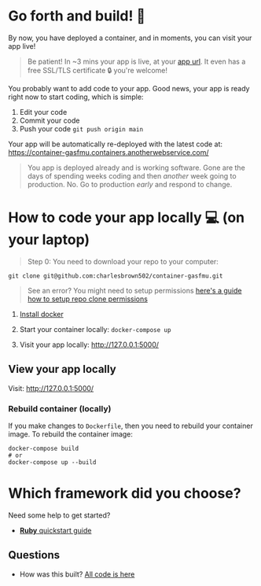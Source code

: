 # Go forth and build! 🚀

By now, you have deployed a container, and in moments, you can visit your app
live!

> Be patient! In ~3 mins your app is live, at your [app url](https://container-gasfmu.containers.anotherwebservice.com/). It even has a free SSL/TLS certificate 🔒 you're welcome!

You probably want to add code to your app. Good news, your app is ready right now to start coding, which is simple:

1. Edit your code
2. Commit your code
3. Push your code `git push origin main`

Your app will be automatically re-deployed with the latest code at: https://container-gasfmu.containers.anotherwebservice.com/

> You app is deployed already and is working software. Gone are the days of spending weeks coding and then *another* week going to production. No. Go to production *early* and respond to change.

# How to code your app locally 💻 (on your laptop)

> Step 0: You need to download your repo to your computer:

```
git clone git@github.com:charlesbrown502/container-gasfmu.git
```

> See an error? You might need to setup permissions [here's a guide how to setup repo clone permissions](https://docs.github.com/en/authentication/connecting-to-github-with-ssh/adding-a-new-ssh-key-to-your-github-account)

1. [Install docker](https://docs.docker.com/get-docker/)

2. Start your container locally: `docker-compose up`
3. Visit your app locally: http://127.0.0.1:5000/

## View your app locally

Visit: http://127.0.0.1:5000/

### Rebuild container (locally)
If you make changes to `Dockerfile`, then you need to rebuild your container image. To rebuild the container image:
```
docker-compose build
# or 
docker-compose up --build
```

# Which framework did you choose?

Need some help to get started?

- [**Ruby** quickstart guide](https://github.com/KarmaComputing/rails-quickstart)


## Questions

- How was this built? [All code is here](https://github.com/KarmaComputing/container-hosting)

